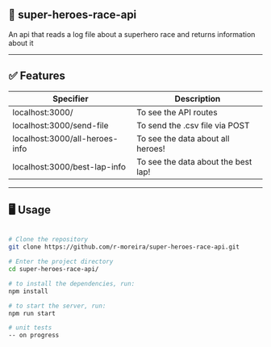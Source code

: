 ## 🚀 super-heroes-race-api
An api that reads a log file about a superhero race and returns information about it

---

## ✅ Features

| Specifier | Description |
| ------------ | ------------ |
|localhost:3000/| To see the API routes|
|localhost:3000/send-file | To send the .csv file via POST
|localhost:3000/all-heroes-info | To see the data about all heroes!
|localhost:3000/best-lap-info | To see the data about the best lap!

---

## 🖥️ Usage

```bash

# Clone the repository
git clone https://github.com/r-moreira/super-heroes-race-api.git

# Enter the project directory
cd super-heroes-race-api/

# to install the dependencies, run:
npm install

# to start the server, run:
npm run start

# unit tests
-- on progress
```
